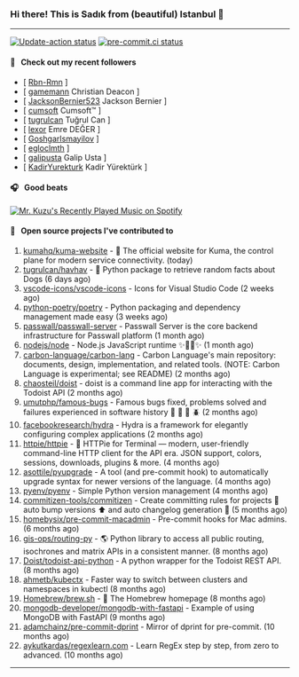 ### Hi there! This is Sadık from (beautiful) Istanbul 👋

---

[![Update-action status](https://github.com/sadikkuzu/sadikkuzu/actions/workflows/sadikkuzu.yml/badge.svg)](https://github.com/sadikkuzu/sadikkuzu/actions/workflows/sadikkuzu.yml)
[![pre-commit.ci status](https://results.pre-commit.ci/badge/github/sadikkuzu/sadikkuzu/master.svg)](https://results.pre-commit.ci/latest/github/sadikkuzu/sadikkuzu/master)

#### 🔭 &nbsp; Check out my recent followers

- [ [Rbn-Rmn](https://github.com/Rbn-Rmn)  ]
- [ [gamemann](https://github.com/gamemann) Christian Deacon ]
- [ [JacksonBernier523](https://github.com/JacksonBernier523) Jackson Bernier ]
- [ [cumsoft](https://github.com/cumsoft) Cumsoft™ ]
- [ [tugrulcan](https://github.com/tugrulcan) Tuğrul Can ]
- [ [lexor](https://github.com/lexor) Emre DEĞER ]
- [ [GoshgarIsmayilov](https://github.com/GoshgarIsmayilov)  ]
- [ [egloclmth](https://github.com/egloclmth)  ]
- [ [galipusta](https://github.com/galipusta) Galip Usta ]
- [ [KadirYurekturk](https://github.com/KadirYurekturk) Kadir Yürektürk ]

#### 🎧 &nbsp; Good beats

[![Mr. Kuzu's Recently Played Music on Spotify](https://spotify-recently-played-readme.vercel.app/api?user=5cfgfpgmik69ly41rspaiod2a&count=3&unique=1)](https://open.spotify.com/user/5cfgfpgmik69ly41rspaiod2a)

#### 🚀 &nbsp; Open source projects I've contributed to
1. [kumahq/kuma-website](https://github.com/kumahq/kuma-website/commits?author=sadikkuzu) - 🐻 The official website for Kuma, the control plane for modern service connectivity. (today)
1. [tugrulcan/havhav](https://github.com/tugrulcan/havhav/commits?author=sadikkuzu) - :bone: Python package to retrieve random facts about Dogs (6 days ago)
1. [vscode-icons/vscode-icons](https://github.com/vscode-icons/vscode-icons/commits?author=sadikkuzu) - Icons for Visual Studio Code (2 weeks ago)
1. [python-poetry/poetry](https://github.com/python-poetry/poetry/commits?author=sadikkuzu) - Python packaging and dependency management made easy (3 weeks ago)
1. [passwall/passwall-server](https://github.com/passwall/passwall-server/commits?author=sadikkuzu) - Passwall Server is the core backend infrastructure for Passwall platform (1 month ago)
1. [nodejs/node](https://github.com/nodejs/node/commits?author=sadikkuzu) - Node.js JavaScript runtime :sparkles::turtle::rocket::sparkles: (1 month ago)
1. [carbon-language/carbon-lang](https://github.com/carbon-language/carbon-lang/commits?author=sadikkuzu) - Carbon Language&#39;s main repository: documents, design, implementation, and related tools. (NOTE: Carbon Language is experimental; see README) (2 months ago)
1. [chaosteil/doist](https://github.com/chaosteil/doist/commits?author=sadikkuzu) - doist is a command line app for interacting with the Todoist API (2 months ago)
1. [umutphp/famous-bugs](https://github.com/umutphp/famous-bugs/commits?author=sadikkuzu) - Famous bugs fixed, problems solved and failures experienced  in software history :bug: :bee: :ant: :beetle: (2 months ago)
1. [facebookresearch/hydra](https://github.com/facebookresearch/hydra/commits?author=sadikkuzu) - Hydra is a framework for elegantly configuring complex applications (2 months ago)
1. [httpie/httpie](https://github.com/httpie/httpie/commits?author=sadikkuzu) - 🥧 HTTPie for Terminal — modern, user-friendly command-line HTTP client for the API era. JSON support, colors, sessions, downloads, plugins &amp; more. (4 months ago)
1. [asottile/pyupgrade](https://github.com/asottile/pyupgrade/commits?author=sadikkuzu) - A tool (and pre-commit hook) to automatically upgrade syntax for newer versions of the language. (4 months ago)
1. [pyenv/pyenv](https://github.com/pyenv/pyenv/commits?author=sadikkuzu) - Simple Python version management (4 months ago)
1. [commitizen-tools/commitizen](https://github.com/commitizen-tools/commitizen/commits?author=sadikkuzu) - Create committing rules for projects :rocket: auto bump versions :arrow_up: and auto changelog generation :open_file_folder:  (5 months ago)
1. [homebysix/pre-commit-macadmin](https://github.com/homebysix/pre-commit-macadmin/commits?author=sadikkuzu) - Pre-commit hooks for Mac admins. (6 months ago)
1. [gis-ops/routing-py](https://github.com/gis-ops/routing-py/commits?author=sadikkuzu) - 🌎 Python library to access all public routing, isochrones and matrix APIs in a consistent manner. (8 months ago)
1. [Doist/todoist-api-python](https://github.com/Doist/todoist-api-python/commits?author=sadikkuzu) - A python wrapper for the Todoist REST API. (8 months ago)
1. [ahmetb/kubectx](https://github.com/ahmetb/kubectx/commits?author=sadikkuzu) - Faster way to switch between clusters and namespaces in kubectl (8 months ago)
1. [Homebrew/brew.sh](https://github.com/Homebrew/brew.sh/commits?author=sadikkuzu) - 🔖 The Homebrew homepage (8 months ago)
1. [mongodb-developer/mongodb-with-fastapi](https://github.com/mongodb-developer/mongodb-with-fastapi/commits?author=sadikkuzu) - Example of using MongoDB with FastAPI (9 months ago)
1. [adamchainz/pre-commit-dprint](https://github.com/adamchainz/pre-commit-dprint/commits?author=sadikkuzu) - Mirror of dprint for pre-commit. (10 months ago)
1. [aykutkardas/regexlearn.com](https://github.com/aykutkardas/regexlearn.com/commits?author=sadikkuzu) - Learn RegEx step by step, from zero to advanced. (10 months ago)


---

